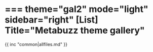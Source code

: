 ===
theme="gal2"
mode="light"
sidebar="right"
[List]
Title="Metabuzz theme gallery"
===

{{ inc "common|allfiles.md" }}



